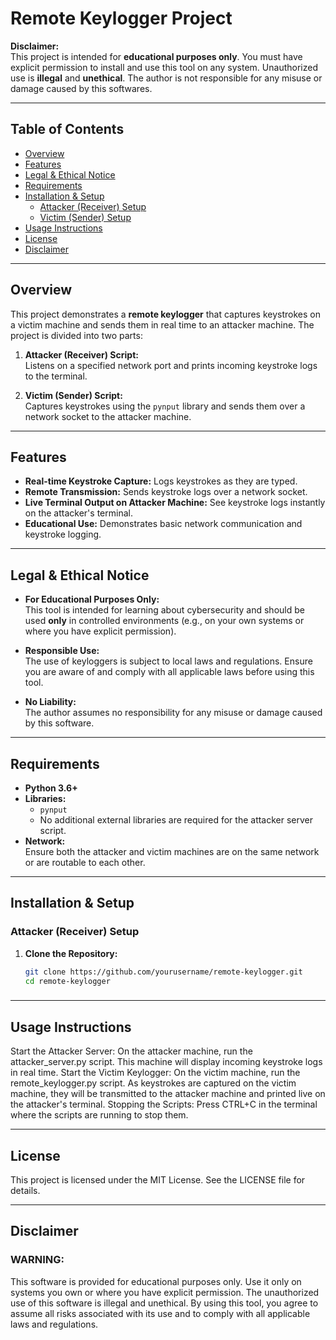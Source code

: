 # Remote Keylogger Project

**Disclaimer:**  
This project is intended for **educational purposes only**. You must have explicit permission to install and use this tool on any system. Unauthorized use is **illegal** and **unethical**. The author is not responsible for any misuse or damage caused by this softwares.

---

## Table of Contents

- [Overview](#overview)
- [Features](#features)
- [Legal & Ethical Notice](#legal--ethical-notice)
- [Requirements](#requirements)
- [Installation & Setup](#installation--setup)
  - [Attacker (Receiver) Setup](#attacker-receiver-setup)
  - [Victim (Sender) Setup](#victim-sender-setup)
- [Usage Instructions](#usage-instructions)
- [License](#license)
- [Disclaimer](#disclaimer)

---

## Overview

This project demonstrates a **remote keylogger** that captures keystrokes on a victim machine and sends them in real time to an attacker machine. The project is divided into two parts:

1. **Attacker (Receiver) Script:**  
   Listens on a specified network port and prints incoming keystroke logs to the terminal.

2. **Victim (Sender) Script:**  
   Captures keystrokes using the `pynput` library and sends them over a network socket to the attacker machine.

---

## Features

- **Real-time Keystroke Capture:** Logs keystrokes as they are typed.
- **Remote Transmission:** Sends keystroke logs over a network socket.
- **Live Terminal Output on Attacker Machine:** See keystroke logs instantly on the attacker's terminal.
- **Educational Use:** Demonstrates basic network communication and keystroke logging.

---

## Legal & Ethical Notice

- **For Educational Purposes Only:**  
  This tool is intended for learning about cybersecurity and should be used **only** in controlled environments (e.g., on your own systems or where you have explicit permission).

- **Responsible Use:**  
  The use of keyloggers is subject to local laws and regulations. Ensure you are aware of and comply with all applicable laws before using this tool.

- **No Liability:**  
  The author assumes no responsibility for any misuse or damage caused by this software.

---

## Requirements

- **Python 3.6+**
- **Libraries:**
  - `pynput`  
  - No additional external libraries are required for the attacker server script.
- **Network:**  
  Ensure both the attacker and victim machines are on the same network or are routable to each other.

---

## Installation & Setup

### Attacker (Receiver) Setup

1. **Clone the Repository:**

   ```bash
   git clone https://github.com/yourusername/remote-keylogger.git
   cd remote-keylogger

###   

---

## Usage Instructions

Start the Attacker Server:
On the attacker machine, run the attacker_server.py script. This machine will display incoming keystroke logs in real time.
Start the Victim Keylogger:
On the victim machine, run the remote_keylogger.py script.
As keystrokes are captured on the victim machine, they will be transmitted to the attacker machine and printed live on the attacker's terminal.
Stopping the Scripts:
Press CTRL+C in the terminal where the scripts are running to stop them.

---

## License

This project is licensed under the MIT License. See the LICENSE file for details.

---

## Disclaimer
### WARNING: 
This software is provided for educational purposes only. Use it only on systems you own or where you have explicit permission. The unauthorized use of this software is illegal and unethical. By using this tool, you agree to assume all risks associated with its use and to comply with all applicable laws and regulations.
